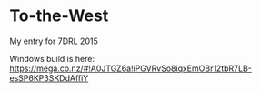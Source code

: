 # To-the-West
My entry for 7DRL 2015

Windows build is here: https://mega.co.nz/#!A0JTGZ6a!iPGVRvSo8iqxEmOBr12tbR7LB-esSP6KP3SKDdAffiY
